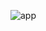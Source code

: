 ![app](https://github.com/emirhanzeyrekk/Notebook/assets/121854589/0c2a2088-a695-4ca1-a59e-13895b6b6fa7)

